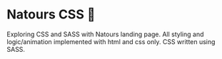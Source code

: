 # Natours CSS 🎨

Exploring CSS and SASS with Natours landing page. All styling and logic/animation implemented with html and css only. CSS written using SASS.
